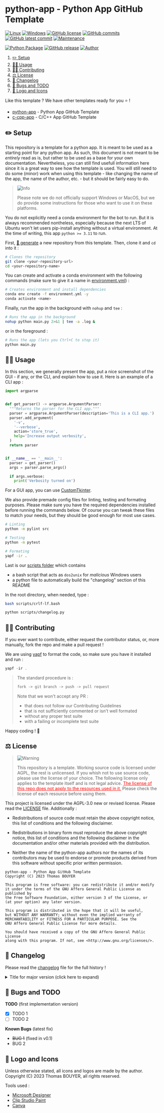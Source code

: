 # python-app - Python App GitHub Template

[![Linux](https://svgshare.com/i/Zhy.svg)](https://docs.microsoft.com/en-us/windows/wsl/tutorials/gui-apps)
[![Windows](https://svgshare.com/i/ZhY.svg)](https://svgshare.com/i/ZhY.svg)
[![GitHub license](https://img.shields.io/github/license/ThomasByr/python-app)](https://github.com/ThomasByr/python-app/blob/master/LICENSE)
[![GitHub commits](https://badgen.net/github/commits/ThomasByr/python-app)](https://GitHub.com/ThomasByr/python-app/commit/)
[![GitHub latest commit](https://badgen.net/github/last-commit/ThomasByr/python-app)](https://gitHub.com/ThomasByr/python-app/commit/)
[![Maintenance](https://img.shields.io/badge/maintained%3F-yes-green.svg)](https://GitHub.com/ThomasByr/python-app/graphs/commit-activity)

[![Python Package](https://github.com/ThomasByr/python-app/actions/workflows/python-package.yml/badge.svg)](https://github.com/ThomasByr/python-app/actions/workflows/python-package.yml)
[![GitHub release](https://img.shields.io/github/release/ThomasByr/python-app)](https://github.com/ThomasByr/python-app/releases/)
[![Author](https://img.shields.io/badge/author-@ThomasByr-blue)](https://github.com/ThomasByr)

1. [✏️ Setup](#️-setup)
2. [👩‍🏫 Usage](#-usage)
3. [🧑‍🏫 Contributing](#-contributing)
4. [⚖️ License](#️-license)
5. [🔄 Changelog](#-changelog)
6. [🐛 Bugs and TODO](#-bugs-and-todo)
7. [🎨 Logo and Icons](#-logo-and-icons)

Like this template ? We have other templates ready for you ⭐ !

- [python-app](https://github.com/ThomasByr/python-app) - Python App GitHub Template
- [c-cpp-app](https://github.com/ThomasByr/c-cpp-app) - C/C++ App GitHub Template

## ✏️ Setup

This repository is a template for a python app. It is meant to be used as a starting point for any python app. As such, this document is not meant to be _entirely_ read as is, but rather to be used as a base for your own documentation. Nevertheless, you can still find usefull information here since it is a great way to see how the template is used. You will still need to do some (minor) work when using this template - like changing the name of the app, the name of the author, etc. - but it should be fairly easy to do.

> <picture>
>   <source media="(prefers-color-scheme: light)" srcset="https://raw.githubusercontent.com/Mqxx/GitHub-Markdown/main/blockquotes/badge/light-theme/info.svg">
>   <img alt="Info" src="https://raw.githubusercontent.com/Mqxx/GitHub-Markdown/main/blockquotes/badge/dark-theme/info.svg">
> </picture><br>
>
> Please note we do not officially support Windows or MacOS, but we do provide some instructions for those who want to use it on these platforms.

You do not explicitly need a conda environment for the bot to run. But it is always recommended nontheless, especially because the next LTS of Ubuntu won't let users pip-install anything without a virtual environment. At the time of writing, this app `python >= 3.11` to run.

First, [🔗 generate](https://github.com/ThomasByr/python-app/generate) a new repository from this template. Then, clone it and `cd` into it :

```bash
# Clones the repository
git clone <your-repository-url>
cd <your-repository-name>
```

You can create and activate a conda environment with the following commands (make sure to give it a name in [environment.yml](environment.yml)) :

```bash
# Creates environment and install dependencies
conda env create -f environment.yml -y
conda activate <name>
```

Finally, run the app in the background with `nohup` and `tee` :

```bash
# Runs the app in the background
nohup python main.py 2>&1 | tee -a .log &
```

or in the foreground :

```bash
# Runs the app (lets you Ctrl+C to stop it)
python main.py
```

## 👩‍🏫 Usage

In this section, we generally present the app, put a nice screenshot of the GUI - if any, or the CLI, and explain how to use it. Here is an example of a CLI app :

```py
import argparse


def get_parser() -> argparse.ArgumentParser:
  """Returns the parser for the CLI app."""
  parser = argparse.ArgumentParser(description='This is a CLI app.')
  parser.add_argument(
    '-v',
    '--verbose',
    action='store_true',
    help='Increase output verbosity',
  )
  return parser


if __name__ == '__main__':
  parser = get_parser()
  args = parser.parse_args()

  if args.verbose:
    print('Verbosity turned on')

```

For a GUI app, you can use [CustomTkinter](https://github.com/TomSchimansky/CustomTkinter).

We also provide premade config files for linting, testing and formating purposes. Please make sure you have the required dependencies installed before running the commands below. Of course you can tweak these files to match your needs, but they should be good enough for most use cases.

```bash
# Linting
python -m pylint src

# Testing
python -m pytest

# Formating
yapf -ir .
```

Last is our [scripts folder](scripts/) which contains

- a bash script that acts as `dos2unix` for _malicious_ Windows users
- a python file to automatically build the "changelog" section of this README

In the root directory, when needed, type :

```bash
bash scripts/crlf-lf.bash
```

```bash
python scripts/changelog.py
```

## 🧑‍🏫 Contributing

If you ever want to contribute, either request the contributor status, or, more manually, fork the repo and make a pull request !

We are using [yapf](https://github.com/google/yapf) to format the code, so make sure you have it installed and run :

```ps1
yapf -ir .
```

> The standard procedure is :
>
> ```txt
> fork -> git branch -> push -> pull request
> ```
>
> Note that we won't accept any PR :
>
> - that does not follow our Contributing Guidelines
> - that is not sufficiently commented or isn't well formated
> - without any proper test suite
> - with a failing or incomplete test suite

Happy coding ! 🙂

## ⚖️ License

> <picture>
>   <source media="(prefers-color-scheme: light)" srcset="https://raw.githubusercontent.com/Mqxx/GitHub-Markdown/main/blockquotes/badge/light-theme/warning.svg">
>   <img alt="Warning" src="https://raw.githubusercontent.com/Mqxx/GitHub-Markdown/main/blockquotes/badge/dark-theme/warning.svg">
> </picture><br>
>
> This repository is a template. Working source code is licensed under AGPL, the rest is unlicensed. If you whish not to use source code, please use the license of your choice. The following license only applies to the template itself and is not legal advice. <FONT COLOR="#ff0000"><u>The license of this repo does not apply to the resources used in it.</u></FONT> Please check the license of each resource before using them.

This project is licensed under the AGPL-3.0 new or revised license. Please read the [LICENSE](LICENSE.md) file. Additionally :

- Redistributions of source code must retain the above copyright notice, this list of conditions and the following disclaimer.

- Redistributions in binary form must reproduce the above copyright notice, this list of conditions and the following disclaimer in the documentation and/or other materials provided with the distribution.

- Neither the name of the python-app authors nor the names of its contributors may be used to endorse or promote products derived from this software without specific prior written permission.

```LICENSE
python-app - Python App GitHub Template
Copyright (C) 2023 Thomas BOUYER

This program is free software: you can redistribute it and/or modify
it under the terms of the GNU Affero General Public License as published by
the Free Software Foundation, either version 3 of the License, or
(at your option) any later version.

This program is distributed in the hope that it will be useful,
but WITHOUT ANY WARRANTY; without even the implied warranty of
MERCHANTABILITY or FITNESS FOR A PARTICULAR PURPOSE. See the
GNU Affero General Public License for more details.

You should have received a copy of the GNU Affero General Public License
along with this program. If not, see <http://www.gnu.org/licenses/>.
```

## 🔄 Changelog

Please read the [changelog](changelog.md) file for the full history !

<details>
  <summary>  Title for major version (click here to expand) </summary>

**v0.1** title for minor version

- list
- of
- changes

</details>

## 🐛 Bugs and TODO

**TODO** (first implementation version)

- [x] TODO 1
- [ ] TODO 2

**Known Bugs** (latest fix)

- ~~BUG 1~~ (fixed in v0.1)
- BUG 2

## 🎨 Logo and Icons

Unless otherwise stated, all icons and logos are made by the author.
Copyright (C) 2023 Thomas BOUYER, all rights reserved.

Tools used :

- [Microsoft Designer](https://designer.microsoft.com/)
- [Clip Studio Paint](https://www.clipstudio.net/en)
- [Canva](https://www.canva.com/)
